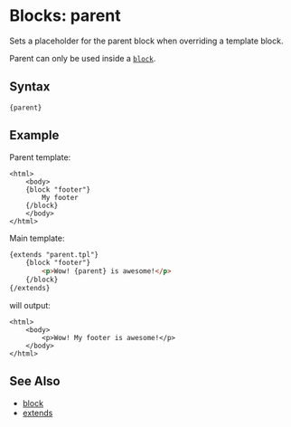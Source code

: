 # Blocks: parent

Sets a placeholder for the parent block when overriding a template block.

Parent can only be used inside a [```block```](block.md). 

## Syntax

```
{parent}
```

## Example

Parent template:

```
<html>
    <body>
    {block "footer"}
        My footer
    {/block}
    </body>
</html>
```

Main template:

```html
{extends "parent.tpl"}
    {block "footer"}
        <p>Wow! {parent} is awesome!</p>
    {/block}
{/extends}
```

will output:

```
<html>
    <body>
        <p>Wow! My footer is awesome!</p>
    </body>
</html>
```

## See Also

- [block](block.md)
- [extends](extends.md)
